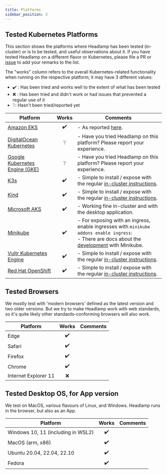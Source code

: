 ```yaml
---
title: Platforms
sidebar_position: 3
---
```


## Tested Kubernetes Platforms

This section shows the platforms where Headlamp has been tested (in-cluster) or is to be tested, and useful observations about it.
If you have tested Headlamp on a different flavor or Kubernetes, please file a PR or [issue](https://github.com/headlamp-k8s/headlamp/issues/new/choose) to add your remarks to the list.

The "works" column refers to the overall Kubernetes-related functionality when running on the respective platform; it may have 3 different values:

- ✔️ : Has been tried and works well to the extent of what has been tested
- ❌ : Has been tried and didn't work or had issues that prevented a regular use of it
- ❔: Hasn't been tried/reported yet

| Platform                                                                        | Works | Comments                                                                                                                                                                                                                                                                                                                                                                                                                                                                                                                                                                                                                                                                                                                                                                                                                                                                                         |
| ------------------------------------------------------------------------------- | :---: | ------------------------------------------------------------------------------------------------------------------------------------------------------------------------------------------------------------------------------------------------------------------------------------------------------------------------------------------------------------------------------------------------------------------------------------------------------------------------------------------------------------------------------------------------------------------------------------------------------------------------------------------------------------------------------------------------------------------------------------------------------------------------------------------------------------------------------------------------------------------------------------------------ |
| [Amazon EKS](https://aws.amazon.com/eks/)                                       |  ✔️   | - As reported [here](https://github.com/headlamp-k8s/headlamp/issues/266).                                                                                                                                                                                                                                                                                                                                                                                                                                                                                                                                                                                                                                                                                                                                                                                                                       |
| [DigitalOcean Kubernetes](https://www.digitalocean.com/products/kubernetes/)    |  ❔   | - Have you tried Headlamp on this platform? Please report your experience.                                                                                                                                                                                                                                                                                                                                                                                                                                                                                                                                                                                                                                                                                                                                                                                                                       |
| [Google Kubernetes Engine (GKE)](https://cloud.google.com/kubernetes-engine)    |  ❔   | - Have you tried Headlamp on this platform? Please report your experience.                                                                                                                                                                                                                                                                                                                                                                                                                                                                                                                                                                                                                                                                                                                                                                                                                       |
| [K3s](https://k3s.io/)                                                          |  ✔️   | - Simple to install / expose with the regular [in-cluster instructions](https://headlamp.dev/docs/latest/installation/in-cluster/).                                                                                                                                                                                                                                                                                                                                                                                                                                                                                                                                                                                                                                                                                                                                                              |
| [Kind](https://kind.sigs.k8s.io/)                                               |  ✔️   | - Simple to install / expose with the regular [in-cluster instructions](https://headlamp.dev/docs/latest/installation/in-cluster/).                                                                                                                                                                                                                                                                                                                                                                                                                                                                                                                                                                                                                                                                                                                                                              |
| [Microsoft AKS](https://azure.microsoft.com/)                                   |  ✔️   | - Working fine in-cluster and with the desktop application. |
| [Minikube](https://minikube.sigs.k8s.io/)                                       |  ✔️   | - For exposing with an ingress, enable ingresses with `minikube addons enable ingress`: <br/> - There are docs about the [development](./development/index.md#minikube-in-cluster) with Minikube.                                                                                                                                                                                                                                                                                                                                                                                                                                                                                                                                                                                                                                                                                                |
| [Vultr Kubernetes Engine](https://www.vultr.com/kubernetes/)                    |  ✔️   | - Simple to install / expose with the regular [in-cluster instructions](https://headlamp.dev/docs/latest/installation/in-cluster/).                                                                                                                                                                                                                                                                                                                                                                                                                                                                                                                                                                                                                                                                                                                                                              |
| [Red Hat OpenShift](https://www.redhat.com/en/technologies/cloud-computing/openshift)                    |  ✔️   | - Simple to install / expose with the regular [in-cluster instructions](https://headlamp.dev/docs/latest/installation/in-cluster/).                                                                                                                                                                                                                                                                                                                                                                                                                                                                                                                                                                                                                                                                                                                                                              |

## Tested Browsers

We mostly test with 'modern browsers' defined as the latest version and two older versions. But we try to make Headlamp work with web standards, so it's quite likely other standards-conforming browsers will also work.

| Platform             | Works | Comments |
| -------------------- | :---: | -------- |
| Edge                 |  ✔️   |
| Safari               |  ✔️   |
| Firefox              |  ✔️   |
| Chrome               |  ✔️   |
| Internet Explorer 11 |  ❌   |

## Tested Desktop OS, for App version

We test on MacOS, various flavours of Linux, and Windows. Headlamp runs in the browser, but also as an App.

| Platform                           | Works | Comments |
| ---------------------------------- | :---: | -------- |
| Windows 10, 11 (including in WSL2) |  ✔️   |
| MacOS (arm, x86)                   |  ✔️   |
| Ubuntu 20.04, 22.04, 22.10         |  ✔️   |
| Fedora                             |  ✔️   |
